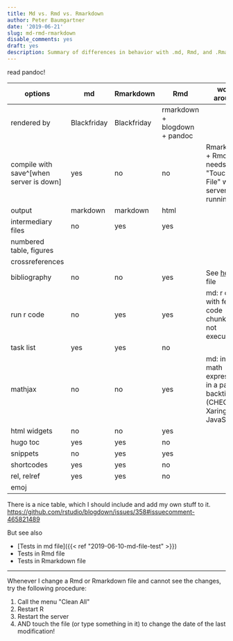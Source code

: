 ```yaml
---
title: Md vs. Rmd vs. Rmarkdown
author: Peter Baumgartner
date: '2019-06-21'
slug: md-rmd-rmarkdown
disable_comments: yes
draft: yes
description: Summary of differences in behavior with .md, Rmd, and .Rmarkdown files.
---
```


<span class="upper">read pandoc!</span>

options	     | md  | Rmarkdown | Rmd   | work around
------------ | ----| --------- | ----- | -----------
rendered by  | Blackfriday | Blackfriday | rmarkdown + blogdown + pandoc
compile with save^[when server is down] | yes | no | no | Rmarkdown + Rmd needs "Touch File" when server is running
output       | markdown | markdown | html  |
intermediary files | no | yes | yes |
numbered table, figures |     |     |     |
crossreferences |       |     |     |     |
bibliography | no  | no        | yes   | See [help](https://notes.peter-baumgartner.net/)-file
run r code	 | no  | yes       | yes   | md: r code with fenced code chunk, but not executed 
task list	 | yes | yes       | no
mathjax	     | no  | no        | yes   | md: inline math expressions in a pair of backticks (CHECK!), Xaringan + JavaScript
html widgets | no  | no	       | yes   |
hugo toc     | yes | yes       | no    |
snippets     | no  | yes       | yes   |
shortcodes   | yes | yes       | no    |
rel, relref  | yes | yes       | no    |
emoj         |     |           |       |




There is a nice table, which I should include and add my own stuff to it.
https://github.com/rstudio/blogdown/issues/358#issuecomment-465821489

But see also 

+ [Tests in md file]({{< ref "2019-06-10-md-file-test" >}})
+ Tests in Rmd file
+ Tests in Rmarkdown file

***

Whenever I change a Rmd or Rmarkdown file and cannot see the changes, try the following procedure:

1. Call the menu "Clean All"
2. Restart R
3. Restart the server
4. AND touch the file (or type something in it) to change the date of the last modification!


<span class='Z3988' title='url_ver=Z39.88-2004&amp;ctx_ver=Z39.88-2004&amp;rfr_id=info%3Asid%2Fzotero.org%3A2&amp;rft_val_fmt=info%3Aofi%2Ffmt%3Akev%3Amtx%3Adc&amp;rft.type=blogPost&amp;rft.title=Md%20vs.%20Rmd%20vs.%20Rmarkdown%20::%20Open%20Science%20Education&amp;rft.source=Md%20vs.%20Rmd%20vs.%20Rmarkdown&amp;rft.rights=CC%20BY-SA%204.0&amp;rft.description=Summary%20of%20differences%20in%20behavior%20with%20.md,%20Rmd,%20and%20.Rmarkdown%20files.&amp;rft.identifier=https%3A%2F%2Fnotes.peter-baumgartner.net%2F2019%2F06%2F21%2Fmd-rmd-rmarkdown&amp;rft.aufirst=Peter&amp;rft.aulast=Baumgartner&amp;rft.au=Peter%20Baumgartner&amp;rft.date=&amp;rft.language=en'></span>
